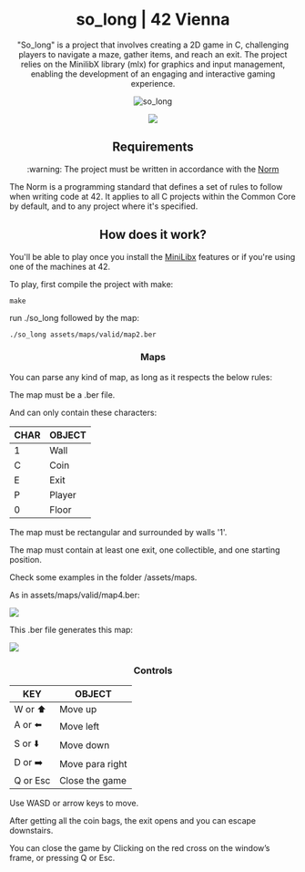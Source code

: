 <h1 align="center"> so_long | 42 Vienna</h1>

<p align="center">"So_long" is a project that involves creating a 2D game in C, challenging players to navigate a maze, gather items, and reach an exit. The project relies on the MinilibX library (mlx) for graphics and input management, enabling the development of an engaging and interactive gaming experience.</p>
<p align="center"><img align="center" alt="so_long" src="https://user-images.githubusercontent.com/81205527/179134510-48689e9e-f8e4-4165-be40-2e0ec8f5d60d.png"> </a></p>
<p align="center" alt="screenshot of 2D game"><img src="https://github.com/LaDeMonika/42-Vienna-CommonCore/assets/128793184/11a4724c-a818-4fb4-a6f1-bbec9eea1f8b"></p>


<h2 align="center" id="requirements"> Requirements </h2>

<p  align="center"> :warning: The project must be written in accordance with the <a href="https://github.com/42School/norminette/blob/master/pdf/en.norm.pdf" target="_blank">Norm</a> </p>
The Norm  is a programming standard that defines a set of rules to follow when writing code at 42. It applies to all C projects within the Common Core by default, and
to any project where it's specified.
    
<h2 align="center"> How does it work? </h2>

You'll be able to play once you install the <a href="https://github.com/42Paris/minilibx-linux">MiniLibx</a> features or if you're using one of the machines at 42.

To play, first compile the project with make:

	make

run ./so_long followed by the map:
	
	./so_long assets/maps/valid/map2.ber	
	
<h3 align="center"> Maps </h3>   
You can parse any kind of map, as long as it respects the below rules:

The map must be a .ber file.

And can only contain these characters:
    
| CHAR |	OBJECT   |
| --------- | ---------- |
| 1         |   Wall   |
| C	        | Coin |
| E	        |   Exit  |
| P         |   Player  |      
| 0         |   Floor     |


The map must be rectangular and surrounded by walls '1'.

The map must contain at least one exit, one collectible, and one starting position.

Check some examples in the folder /assets/maps.
	
As in assets/maps/valid/map4.ber:

<img src="https://github.com/LaDeMonika/42-Vienna-CommonCore/assets/128793184/08db8599-8a54-4136-902e-09b452db5eab">


This .ber file generates this map:
    
    
<img src="https://github.com/LaDeMonika/42-Vienna-CommonCore/assets/128793184/59fb6e27-b6ba-4316-bd27-5bd53ac7d58f">
	
<h3 align="center"> Controls </h3>   
    
| KEY |	OBJECT   |
| --------- | ---------- |
| W or ⬆️        |    Move up   |
| A	or ⬅️        |    Move left |
| S	or ⬇️     |    Move down   |
| D or ➡️       |   Move para right|      
| Q or Esc      |   Close the game     | 
    
    
Use WASD or arrow keys to move.
	
	
After getting all the coin bags, the exit opens and you can escape downstairs.
	
You can close the game by Clicking on the red cross on the window’s frame, or pressing Q or Esc.
